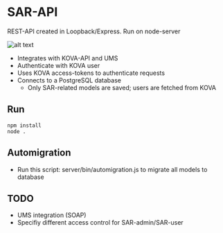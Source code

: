 # SAR-API

REST-API created in Loopback/Express. Run on node-server 

![alt text](http://stianmorsund.no/dev/SAR-api.png)


- Integrates with KOVA-API and UMS
- Authenticate with KOVA user
- Uses KOVA access-tokens to authenticate requests
- Connects to a PostgreSQL database
	- Only SAR-related models are saved; users are fetched from KOVA

## Run
```
npm install
node .
```


## Automigration
- Run this script: server/bin/automigration.js to migrate all models to database


## TODO
- UMS integration (SOAP)
- Specifiy different access control for SAR-admin/SAR-user